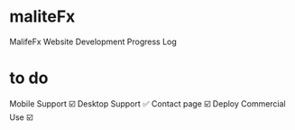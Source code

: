 # maliteFx
MalifeFx Website Development Progress Log 

# to do 
Mobile Support ☑️
Desktop Support ✅
Contact page ☑️
Deploy Commercial Use ☑️
